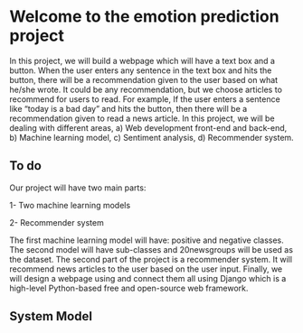 # Welcome to the emotion prediction project

In this project, we will build a webpage which will have a text box and a button. When the user enters any sentence in the text box and hits the button, there will be a recommendation given to the user based on what he/she wrote. It could be any recommendation, but we choose articles to recommend for users to read. For example, If the user enters a sentence like “today is a bad day” and hits the button, then there will be a recommendation given to read a news article. 
In this project, we will be dealing with different areas, a) Web development front-end and back-end, b) Machine learning model, c) Sentiment analysis, d) Recommender system. 

## To do

Our project will have two main parts: 

1-	Two machine learning models

2-	Recommender system

The first machine learning model will have: positive and negative classes. The second model will have sub-classes and 20newsgroups will be used as the dataset. The second part of the project is a recommender system. It will recommend news articles to the user based on the user input. Finally, we will design a webpage using and connect them all using Django which is a high-level Python-based free and open-source web framework.

## System Model



